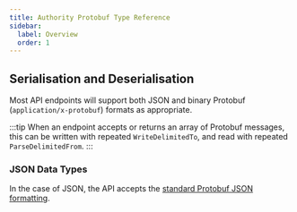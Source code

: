 ```yaml
---
title: Authority Protobuf Type Reference
sidebar:
  label: Overview
  order: 1
---
```


## Serialisation and Deserialisation

Most API endpoints will support both JSON and binary Protobuf (`application/x-protobuf`) formats as appropriate.

:::tip
When an endpoint accepts or returns an array of Protobuf messages, this can be written with repeated `WriteDelimitedTo`, and read with repeated `ParseDelimitedFrom`.
:::

### JSON Data Types

In the case of JSON, the API accepts the [standard Protobuf JSON formatting](https://protobuf.dev/programming-guides/json/).
